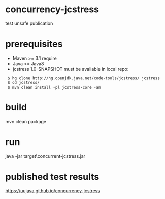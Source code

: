 # concurrency-jcstress
test unsafe publication
# prerequisites
- Maven >= 3.1 require
- Java >= Java8
- jcstress 1.0-SNAPSHOT must be avaliable in local repo:
```
 $ hg clone http://hg.openjdk.java.net/code-tools/jcstress/ jcstress
 $ cd jcstress/
 $ mvn clean install -pl jcstress-core -am
```
# build
mvn clean package
# run
java -jar target\concurrent-jcstress.jar

# published test results
https://uujava.github.io/concurrency-jcstress
